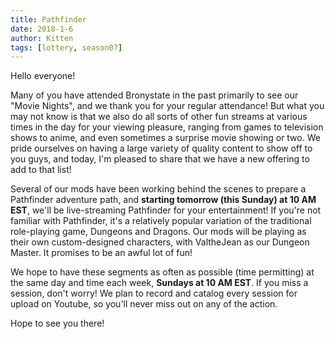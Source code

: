 ```yaml
---
title: Pathfinder
date: 2018-1-6
author: Kitten
tags: [lottery, season07]
---
```


Hello everyone!

Many of you have attended Bronystate in the past primarily to see our "Movie Nights", and we thank you for your regular attendance!  But what you may not know is that we also do all sorts of other fun streams at various times in the day for your viewing pleasure, ranging from games to television shows to anime, and even sometimes a surprise movie showing or two.  We pride ourselves on having a large variety of quality content to show off to you guys, and today, I'm pleased to share that we have a new offering to add to that list!

Several of our mods have been working behind the scenes to prepare a Pathfinder adventure path, and **starting tomorrow (this Sunday) at 10 AM EST**, we'll be live-streaming Pathfinder for your entertainment!  If you're not familiar with Pathfinder, it's a relatively popular variation of the traditional role-playing game, Dungeons and Dragons.  Our mods will be playing as their own custom-designed characters, with ValtheJean as our Dungeon Master.  It promises to be an awful lot of fun!

We hope to have these segments as often as possible (time permitting) at the same day and time each week, **Sundays at 10 AM EST**.  If you miss a session, don't worry!  We plan to record and catalog every session for upload on Youtube, so you'll never miss out on any of the action.

Hope to see you there!

